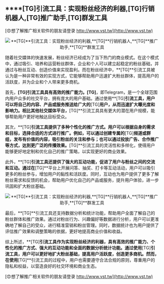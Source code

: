 ## ****[TG]**引流工具：实现粉丝经济的利器,**[TG]**行销机器人,**[TG]**推广助手,**[TG]**群发工具**

[😍想了解推广相关软件的朋友请登录 http://www.vst.tw](http://www.vst.tw)

 <center><img src="https://vst.tw/MP4/tuiguang/png/4.png" alt="**[TG]**引流工具：实现粉丝经济的利器,**[TG]**行销机器人,**[TG]**推广助手,**[TG]**群发工具"></center>

随着社交媒体的快速发展，粉丝经济已经成为了当下热门的商业模式。在这个模式中，通过吸引、培养和运营粉丝群体，企业和个人可以建立起稳定的粉丝基础，并通过与粉丝互动、创造价值来实现盈利。而在粉丝经济中，**[TG]**引流工具被认为是一种非常有效的实现方式，它能够帮助用户迅速扩大粉丝群体，提高用户的活跃度，并为企业和个人带来更多商机。

首先，**[TG]**引流工具具有高效的推广能力。**[TG]**，即Telegram，是一个全球范围内用户众多的社交平台，拥有庞大的用户基础。通过使用**[TG]**引流工具，用户可以将自己的内容、产品或服务推送给广大的**[TG]**用户，从而迅速扩大曝光度和影响力。相比其他社交媒体平台，**[TG]**引流工具具有更大的潜在用户规模，能够帮助用户更好地触达目标受众。

其次，**[TG]**引流工具提供了多种个性化的推广方式。用户可以根据自身的需求和目标，选择合适的方式进行推广。例如，可以通过创建专属的**[TG]**频道或群组，发布有价值的内容，吸引粉丝的关注和参与；也可以通过投放广告、合作推广等方式，达到更广泛的传播效果。**[TG]**引流工具的灵活性和多样化，使得用户能够更好地定制和优化自己的推广策略，以实现更好的商业效果。

此外，**[TG]**引流工具还提供了强大的互动功能，促进了用户与粉丝之间的交流和互动。通过在**[TG]**平台上开展问答、抽奖、打卡等互动活动，用户可以吸引更多的粉丝参与，增加用户的黏性和活跃度。同时，互动也为用户提供了更多了解粉丝需求和反馈的机会，帮助用户优化自己的产品或服务，提升用户体验，进一步巩固和扩大粉丝基础。

 <center><img src="https://vst.tw/MP4/tuiguang/png/7.png" alt="**[TG]**引流工具：实现粉丝经济的利器,**[TG]**行销机器人,**[TG]**推广助手,**[TG]**群发工具"></center>

最后，**[TG]**引流工具还支持数据分析和统计功能，帮助用户全面了解自己的粉丝群体和推广效果。通过对粉丝行为、兴趣偏好等数据进行分析，用户可以更准确地了解自己的受众，进行精准营销和粉丝管理。同时，数据统计也为用户提供了评估推广效果和调整策略的依据，更好地提高商业价值和收益。

综上所述，**[TG]**引流工具作为实现粉丝经济的利器，具有高效的推广能力、个性化的推广方式、强大的互动功能和全面的数据分析统计功能。通过使用**[TG]**引流工具，用户可以更好地扩大粉丝基础，提高用户活跃度，创造更多商机。然而，在使用**[TG]**引流工具的过程中，用户也需要遵守合法合规的原则，尊重用户的隐私和权益，以营造良好的社交环境和商业生态。

[😍想了解推广相关软件的朋友请登录 http://www.vst.tw](http://www.vst.tw)



